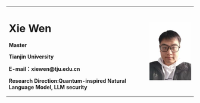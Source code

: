 <div>
<table border="0">
  <tr>
    <td>
      <h1>Xie Wen</h1>
      <p><b>Master</b></p>
      <p><b>Tianjin University</b></p>
      <p><b>E-mail：xiewen@tju.edu.cn</b></p>
      <p><b>Research Direction:Quantum-inspired Natural Language Model, LLM security</b></p>
    </td>
    <td width="25%">
      <img src="/xiewen.jpg" width="100%">
    </td>
  </tr>
</table>
</div>
